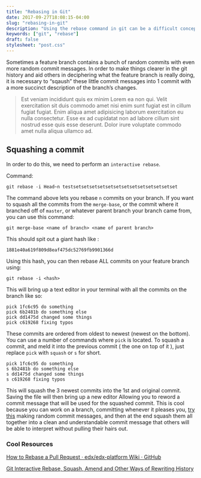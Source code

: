 ```yaml
---
title: "Rebasing in Git"
date: 2017-09-27T18:08:15-04:00
slug: "rebasing-in-git"
description: "Using the rebase command in git can be a difficult concept to understand. This post aims to make it clearer for beginners."
keywords: ["git", "rebase"]
draft: false
stylesheet: "post.css"
---
```


Sometimes a feature branch contains a bunch of random commits with even more random commit messages. In order to make things clearer in the git history and aid others in deciphering what the feature branch is really doing, it is necessary to “sqaush” these little commit messages into 1 commit with a more succinct description of the branch’s changes.

> Est veniam incididunt quis ex minim Lorem ea non qui. Velit exercitation sit duis commodo amet nisi enim sunt fugiat est in cillum fugiat fugiat. Enim aliqua amet adipisicing laborum exercitation eu nulla consectetur. Esse ex ad cupidatat non ad labore cillum sint nostrud esse quis esse deserunt. Dolor irure voluptate commodo amet nulla aliqua ullamco ad.

## Squashing a commit

In order to do this, we need to perform an `interactive rebase`.

Command:

```
git rebase -i Head~n testsetsetsetsetsetsetsetsetsetsetsetsetset
```

The command above lets you rebase `n` commits on your branch. If you want to squash all the commits from the `merge-base`, or the commit where it branched off of `master`, or whatever parent branch your branch came from, you can use this command:

```
git merge-base <name of branch> <name of parent branch>
```

This should spit out a giant hash like : 

```
1881e40a619f809d8eaf475dc52769fb9901366d
```

Using this hash, you can then rebase ALL commits on your feature branch using:

```
git rebase -i <hash>
```

This will bring up a text editor in your terminal with all the commits on the branch like so:

```
pick 1fc6c95 do something
pick 6b2481b do something else
pick dd1475d changed some things
pick c619268 fixing typos
```

These commits are ordered from oldest to newest (newest on the bottom). You can use a number of commands where `pick` is located. To squash a commit, and meld it into the previous commit ( the one on top of it ), just replace `pick` with `squash` or `s` for short.

```
pick 1fc6c95 do something
s 6b2481b do something else
s dd1475d changed some things
s c619268 fixing typos
```

This will squash the 3 newest commits into the 1st and original commit. Saving the file will then bring up a new editor Allowing you to reword a commit message that will be used for the squashed commit. This is cool because you can work on a branch, committing whenever it pleases you, [try this](https://github.com/edx/edx-platform/wiki/How-to-Rebase-a-Pull-Request) making random commit messages, and then at the end squash them all together into a clean and understandable commit message that others will be able to interpret without pulling their hairs out.

### Cool Resources

[How to Rebase a Pull Request · edx/edx-platform Wiki · GitHub](https://github.com/edx/edx-platform/wiki/How-to-Rebase-a-Pull-Request)

[Git Interactive Rebase, Squash, Amend and Other Ways of Rewriting History](https://robots.thoughtbot.com/git-interactive-rebase-squash-amend-rewriting-history)